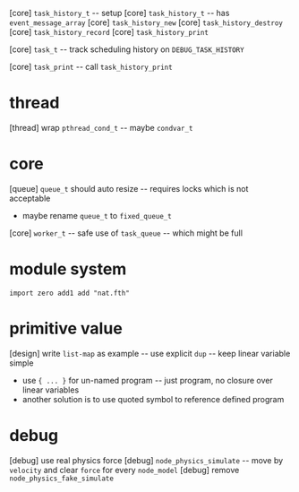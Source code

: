 [core] `task_history_t` -- setup
[core] `task_history_t` -- has `event_message_array`
[core] `task_history_new`
[core] `task_history_destroy`
[core] `task_history_record`
[core] `task_history_print`

[core] `task_t` -- track scheduling history on `DEBUG_TASK_HISTORY`

[core] `task_print` -- call `task_history_print`

# thread

[thread] wrap `pthread_cond_t` -- maybe `condvar_t`

# core

[queue] `queue_t` should auto resize -- requires locks which is not acceptable

- maybe rename `queue_t` to `fixed_queue_t`

[core] `worker_t` -- safe use of `task_queue` -- which might be full

# module system

```
import zero add1 add "nat.fth"
```

# primitive value

[design] write `list-map` as example -- use explicit `dup` -- keep linear variable simple

- use `{ ... }` for un-named program -- just program, no closure over linear variables
- another solution is to use quoted symbol to reference defined program

# debug

[debug] use real physics force
[debug] `node_physics_simulate` -- move by `velocity` and clear `force` for every `node_model`
[debug] remove `node_physics_fake_simulate`
